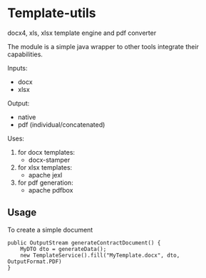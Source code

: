 # Template-utils

docx4, xls, xlsx template engine and pdf converter

The module is a simple java wrapper to other tools integrate their capabilities.

Inputs:
- docx
- xlsx

Output:
- native
- pdf (individual/concatenated)

Uses:
1. for docx templates:
    - docx-stamper
2. for xlsx templates:
    - apache jexl
3. for pdf generation:
    - apache pdfbox

## Usage

To create a simple document 

    public OutputStream generateContractDocument() {
        MyDTO dto = generateData();
        new TemplateService().fill("MyTemplate.docx", dto, OutputFormat.PDF) 
    }
    
    
